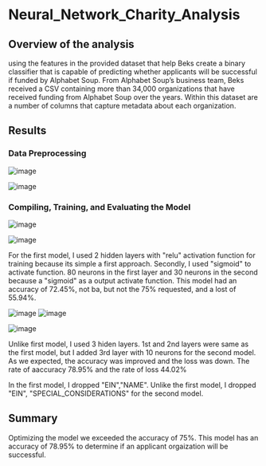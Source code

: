 # Neural_Network_Charity_Analysis
## Overview of the analysis
using the features in the provided dataset that help Beks create a binary classifier that is capable of predicting whether applicants will be successful if funded by Alphabet Soup. From Alphabet Soup’s business team, Beks received a CSV containing more than 34,000 organizations that have received funding from Alphabet Soup over the years. Within this dataset are a number of columns that capture metadata about each organization.

## Results

### Data Preprocessing
![image](https://user-images.githubusercontent.com/105985796/195970698-e1920907-d67b-4eae-9c74-cfb30b8bfa1a.png)

![image](https://user-images.githubusercontent.com/105985796/195970758-7ef2824e-14d8-41e7-a5a8-1bda3991e297.png)

### Compiling, Training, and Evaluating the Model
![image](https://user-images.githubusercontent.com/105985796/195970887-37a5bba2-75bc-4b58-b9d5-39cca5cb02dd.png)

![image](https://user-images.githubusercontent.com/105985796/195971243-43a3074a-8874-4c1e-89c4-4b412312c727.png)

For the first model, I used 2 hidden layers with "relu" activation function for training because its simple a first approach. Secondly, I used "sigmoid" to activate function.
80 neurons in the first layer and 30 neurons in the second because a "sigmoid" as a output activate function. This model had an accuracy of 72.45%, not ba, but not the 75% requested, and a lost of 55.94%.

![image](https://user-images.githubusercontent.com/105985796/195972273-f9a8ba2c-cd29-44d5-af16-bdd132ab6c0f.png)
![image](https://user-images.githubusercontent.com/105985796/195972328-ceff311c-dd12-49c5-b915-fc02aaa132db.png)

![image](https://user-images.githubusercontent.com/105985796/195972626-f2517b2a-1a7c-4858-9210-a0028736ad08.png)


Unlike first model, I used 3 hiden layers. 1st and 2nd layers were same as the first model, but I added 3rd layer with 10 neurons for the second model. As we expected, the accuracy was improved and the loss was down. The rate of aaccuracy 78.95% and the rate of loss 44.02%

In the first model, I dropped "EIN","NAME". Unlike the first model, I dropped "EIN", "SPECIAL_CONSIDERATIONS" for the second model.

## Summary
Optimizing the model we exceeded the accuracy of 75%. This model has an accuracy of 78.95% to determine if an applicant orgaization will be successful.
